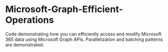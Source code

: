 # Microsoft-Graph-Efficient-Operations
Code demonstrating how you can efficiently access and modify Microsoft 365 data using Microsoft Graph APIs. Parallelization and batching patterns are demonstrated.
